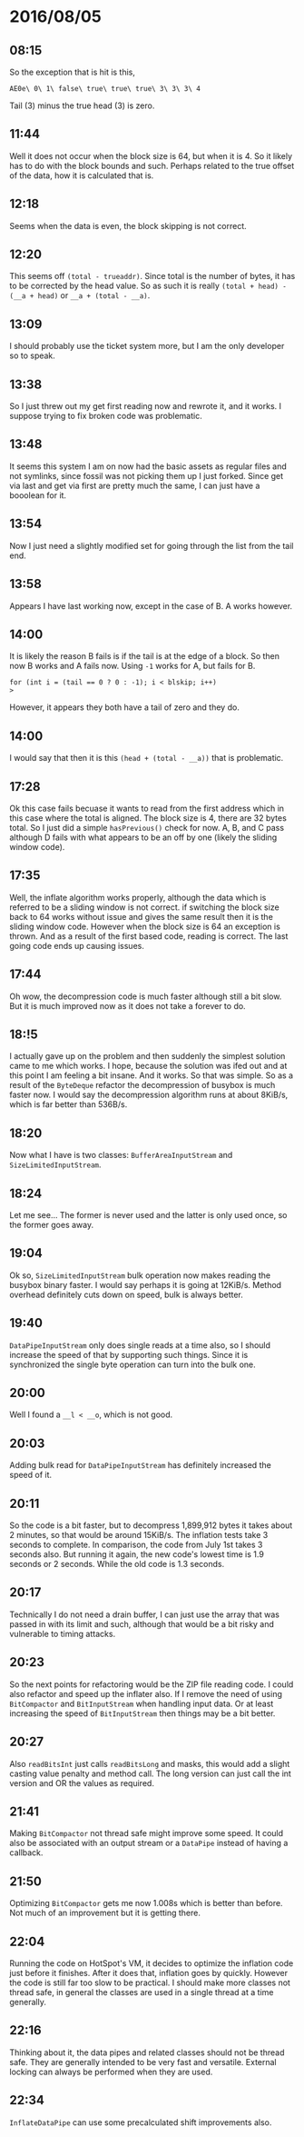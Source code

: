 # 2016/08/05

## 08:15

So the exception that is hit is this,

	AE0e\ 0\ 1\ false\ true\ true\ true\ 3\ 3\ 3\ 4

Tail (3) minus the true head (3) is zero.

## 11:44

Well it does not occur when the block size is 64, but when it is 4. So it
likely has to do with the block bounds and such. Perhaps related to the true
offset of the data, how it is calculated that is.

## 12:18

Seems when the data is even, the block skipping is not correct.

## 12:20

This seems off `(total - trueaddr)`. Since total is the number of bytes, it has
to be corrected by the head value. So as such it is really
`(total + head) - (__a + head)` or `__a + (total - __a)`.

## 13:09

I should probably use the ticket system more, but I am the only developer so
to speak.

## 13:38

So I just threw out my get first reading now and rewrote it, and it works. I
suppose trying to fix broken code was problematic.


## 13:48

It seems this system I am on now had the basic assets as regular files and
not symlinks, since fossil was not picking them up I just forked. Since get
via last and get via first are pretty much the same, I can just have a booolean
for it.

## 13:54

Now I just need a slightly modified set for going through the list from the
tail end.

## 13:58

Appears I have last working now, except in the case of B. A works however.

## 14:00

It is likely the reason B fails is if the tail is at the edge of a block. So
then now B works and A fails now. Using `-1` works for A, but fails for B.

	for (int i = (tail == 0 ? 0 : -1); i < blskip; i++)
	>

However, it appears they both have a tail of zero and they do.

## 14:00

I would say that then it is this `(head + (total - __a))` that is problematic.

## 17:28

Ok this case fails becuase it wants to read from the first address which in
this case where the total is aligned. The block size is 4, there are 32 bytes
total. So I just did a simple `hasPrevious()` check for now. A, B, and C pass
although D fails with what appears to be an off by one (likely the sliding
window code).

## 17:35

Well, the inflate algorithm works properly, although the data which is
referred to be a sliding window is not correct. if switching the block size
back to 64 works without issue and gives the same result then it is the sliding
window code. However when the block size is 64 an exception is thrown. And
as a result of the first based code, reading is correct. The last going code
ends up causing issues.

## 17:44

Oh wow, the decompression code is much faster although still a bit slow. But
it is much improved now as it does not take a forever to do.

## 18:!5

I actually gave up on the problem and then suddenly the simplest solution came
to me which works. I hope, because the solution was ifed out and at this point
I am feeling a bit insane. And it works. So that was simple. So as a result of
the `ByteDeque` refactor the decompression of busybox is much faster now. I
would say the decompression algorithm runs at about 8KiB/s, which is far better
than 536B/s.

## 18:20

Now what I have is two classes: `BufferAreaInputStream` and
`SizeLimitedInputStream`.

## 18:24

Let me see... The former is never used and the latter is only used once, so the
former goes away.

## 19:04

Ok so, `SizeLimitedInputStream` bulk operation now makes reading the busybox
binary faster. I would say perhaps it is going at 12KiB/s. Method overhead
definitely cuts down on speed, bulk is always better.

## 19:40

`DataPipeInputStream` only does single reads at a time also, so I should
increase the speed of that by supporting such things. Since it is synchronized
the single byte operation can turn into the bulk one.

## 20:00

Well I found a `__l < __o`, which is not good.

## 20:03

Adding bulk read for `DataPipeInputStream` has definitely increased the speed
of it.

## 20:11

So the code is a bit faster, but to decompress 1,899,912 bytes it takes about
2 minutes, so that would be around 15KiB/s. The inflation tests take 3
seconds to complete. In comparison, the code from July 1st takes 3 seconds
also. But running it again, the new code's lowest time is 1.9 seconds or 2
seconds. While the old code is 1.3 seconds.

## 20:17

Technically I do not need a drain buffer, I can just use the array that was
passed in with its limit and such, although that would be a bit risky and
vulnerable to timing attacks.

## 20:23

So the next points for refactoring would be the ZIP file reading code. I could
also refactor and speed up the inflater also. If I remove the need of using
`BitCompactor` and `BitInputStream` when handling input data. Or at least
increasing the speed of `BitInputStream` then things may be a bit better.

## 20:27

Also `readBitsInt` just calls `readBitsLong` and masks, this would add a slight
casting value penalty and method call. The long version can just call the int
version and OR the values as required.

## 21:41

Making `BitCompactor` not thread safe might improve some speed. It could also
be associated with an output stream or a `DataPipe` instead of having a
callback.

## 21:50

Optimizing `BitCompactor` gets me now 1.008s which is better than before. Not
much of an improvement but it is getting there.

## 22:04

Running the code on HotSpot's VM, it decides to optimize the inflation code
just before it finishes. After it does that, inflation goes by quickly. However
the code is still far too slow to be practical. I should make more classes
not thread safe, in general the classes are used in a single thread at a time
generally.

## 22:16

Thinking about it, the data pipes and related classes should not be thread
safe. They are generally intended to be very fast and versatile. External
locking can always be performed when they are used.

## 22:34

`InflateDataPipe` can use some precalculated shift improvements also.

